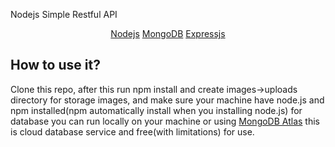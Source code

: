 Nodejs Simple Restful API
<br>

<p align="center">
<a href="https://nodejs.org">Nodejs</a>
<a href="https://www.mongodb.com/">MongoDB</a>
<a href="https://expressjs.com/">Expressjs</a>
</p>

## How to use it?

Clone this repo, after this run npm install and create images->uploads directory for storage images,
and make sure your machine have node.js and npm installed(npm automatically install when you installing node.js)
for database you can run locally on your machine or using <a href="https://www.mongodb.com/cloud/atlas">MongoDB Atlas</a> this is cloud database service and free(with limitations) for use.




